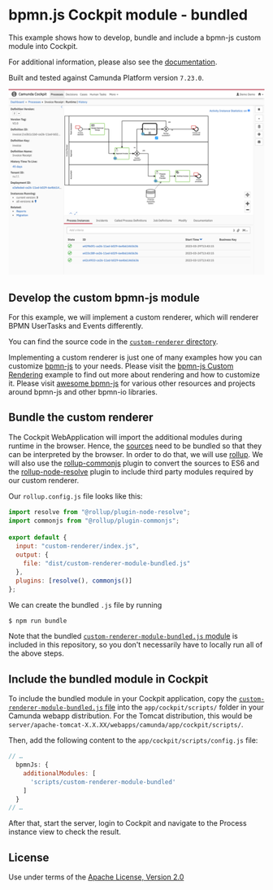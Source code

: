 # bpmn.js Cockpit module - bundled

This example shows how to develop, bundle and include a bpmn-js custom module into Cockpit.

For additional information, please also see the [documentation](https://docs.camunda.org/manual/latest/webapps/cockpit/extend/configuration/#bpmn-diagram-viewer-bpmn-js).

Built and tested against Camunda Platform version `7.23.0`.

![Screenshot](screenshot.png)


## Develop the custom bpmn-js module


For this example, we will implement a custom renderer, which will renderer BPMN UserTasks and Events differently.

You can find the source code in the [`custom-renderer` directory](./custom-renderer).

Implementing a custom renderer is just one of many examples how you can customize [bpmn-js](https://github.com/bpmn-io/bpmn-js) to your needs. Please visit the [bpmn-js Custom Rendering](https://github.com/bpmn-io/bpmn-js-example-custom-rendering) example to find out more about rendering and how to customize it. Please visit [awesome bpmn-js](https://github.com/bpmn-io/awesome-bpmn-io) for various other resources and projects around bpmn-js and other bpmn-io libraries.


## Bundle the custom renderer


The Cockpit WebApplication will import the additional modules during runtime in the browser. Hence, the [sources](./custom-renderer) need to be bundled so that they can be interpreted by the browser. In order to do that, we will use [rollup](https://rollupjs.org/). We will also use the [rollup-commonjs](https://github.com/rollup/plugins/tree/master/packages/commonjs) plugin to convert the sources to ES6 and the [rollup-node-resolve](https://github.com/rollup/plugins/tree/master/packages/node-resolve) plugin to include third party modules required by our custom renderer.

Our `rollup.config.js` file looks like this:
```js
import resolve from "@rollup/plugin-node-resolve";
import commonjs from "@rollup/plugin-commonjs";

export default {
  input: "custom-renderer/index.js",
  output: {
    file: "dist/custom-renderer-module-bundled.js"
  },
  plugins: [resolve(), commonjs()]
};
```

We can create the bundled `.js` file by running
```sh
$ npm run bundle
```

Note that the bundled [`custom-renderer-module-bundled.js` module](./dist/custom-renderer-module-bundled.js) is included in this repository, so you don't necessarily have to locally run all of the above steps.

## Include the bundled module in Cockpit


To include the bundled module in your Cockpit application, copy the [`custom-renderer-module-bundled.js` file](./dist/custom-renderer-module-bundled.js) into the `app/cockpit/scripts/` folder in your Camunda webapp distribution.
For the Tomcat distribution, this would be `server/apache-tomcat-X.X.XX/webapps/camunda/app/cockpit/scripts/`.

Then, add the following content to the `app/cockpit/scripts/config.js` file:

```javascript
// …
  bpmnJs: {
    additionalModules: [
      'scripts/custom-renderer-module-bundled'
    ]
  }
// …
```
After that, start the server, login to Cockpit and navigate to the Process instance view to check the result.

License
-------

Use under terms of the [Apache License, Version 2.0](http://www.apache.org/licenses/LICENSE-2.0)
